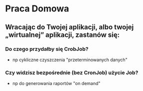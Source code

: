 # Praca Domowa

## Wracając do Twojej aplikacji, albo twojej „wirtualnej” aplikacji, zastanów się:

### Do czego przydałby się CrobJob?

- np cykliczne czyszczenia "przeterminowanych danych"

### Czy widzisz bezpośrednie (bez CronJob) użycie Job?

- np do generowania raportów "on demand"